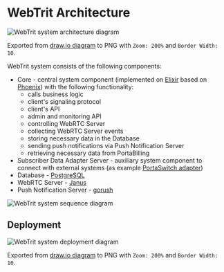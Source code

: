 # WebTrit Architecture

![WebTrit system architecture diagram](diagrams/WebTritSystem_Architecture.png)

Exported from [draw.io diagram](diagrams/WebTritSystem_Architecture.drawio) to PNG with `Zoom: 200%` and `Border Width: 10`.
<!-- /Applications/draw.io.app/Contents/MacOS/draw.io -x -f png -s 2 -b 10 -o WebTritSystem_Architecture.png WebTritSystem_Architecture.drawio -->

WebTrit system consists of the following components:

* Core - central system component (implemented on [Elixir](https://elixir-lang.org) based on [Phoenix](https://phoenixframework.org)) with the following functionality:
  * calls business logic
  * client's signaling protocol
  * client's API
  * admin and monitoring API
  * controlling WebRTC Server
  * collecting WebRTC Server events
  * storing necessary data in the Database
  * sending push notifications via Push Notification Server
  * retrieving necessary data from PortaBilling
* Subscriber Data Adapter Server - auxiliary system component to connect with external systems (as example [PortaSwitch adapter](https://github.com/WebTrit/webtrit_adapter_portaswitch))
* Database - [PostgreSQL](https://www.postgresql.org/)
* WebRTC Server - [Janus](https://janus.conf.meetecho.com/)
* Push Notification Server - [gorush](https://github.com/appleboy/gorush)

![WebTrit system sequence diagram](diagrams/WebTritSystem_Sequence.png)

## Deployment

![WebTrit system deployment diagram](diagrams/WebTritSystem_Deployment.png)

Exported from [draw.io diagram](diagrams/WebTritSystem_Deployment.drawio) to PNG with `Zoom: 200%` and `Border Width: 10`.
<!-- /Applications/draw.io.app/Contents/MacOS/draw.io -x -f png -s 2 -b 10 -o WebTritSystem_Deployment.png WebTritSystem_Deployment.drawio -->

